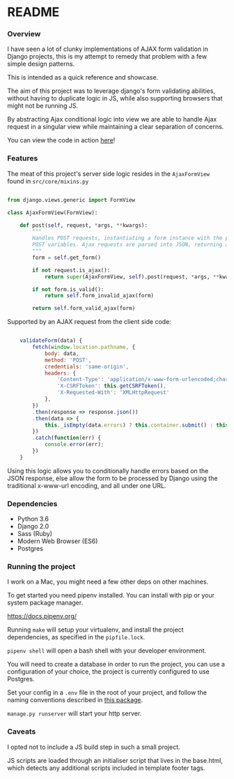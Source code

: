 README
======

### Overview
I have seen a lot of clunky implementations of AJAX form validation in Django projects, this is my attempt to remedy that problem with a few simple design patterns.

This is intended as a quick reference and showcase. 

The aim of this project was to leverage django's form validating abilities, without having to duplicate logic in JS, while also supporting browsers that might not be running JS.

By abstracting Ajax conditional logic into view we are able to handle Ajax request in a singular view while maintaining a clear separation of concerns.

You can view the code in action [here](https://intense-taiga-17896.herokuapp.com/)!

### Features
The meat of this project's server side logic resides in the `AjaxFormView` found in `src/core/mixins.py`

```python

from django.views.generic import FormView

class AjaxFormView(FormView):

    def post(self, request, *args, **kwargs):
        """
        Handles POST requests, instantiating a form instance with the passed
        POST variables. Ajax requests are parsed into JSON, returning any errors.
        """
        form = self.get_form()

        if not request.is_ajax():
            return super(AjaxFormView, self).post(request, *args, **kwargs)

        if not form.is_valid():
            return self.form_invalid_ajax(form)

        return self.form_valid_ajax(form)

```

Supported by an AJAX request from the client side code:

```javascript

    validateForm(data) {
        fetch(window.location.pathname, {
            body: data,
            method: 'POST',
            credentials: 'same-origin',
            headers: {
                'Content-Type': 'application/x-www-form-urlencoded;charset=UTF-8',
                'X-CSRFToken': this.getCSRFToken(),
                'X-Requested-With': 'XMLHttpRequest'
            },
        })
        .then(response => response.json())
        .then(data => {
            this._isEmpty(data.errors) ? this.container.submit() : this.handleErrorMessages(data.errors);
        })
        .catch(function(err) {
            console.error(err);
        })
    }

```

Using this logic allows you to conditionally handle errors based on the JSON response, else allow the form to be processed by Django using the traditional x-www-url encoding, and all under one URL.



### Dependencies
* Python 3.6
* Django 2.0
* Sass (Ruby)
* Modern Web Browser (ES6) 
* Postgres

### Running the project

I work on a Mac, you might need a few other deps on other machines.

To get started you need pipenv installed. You can install with pip or your system package manager.

https://docs.pipenv.org/

Running `make` will setup your virtualenv, and install the project dependencies, as specified in the `pipfile.lock`.

`pipenv shell` will open a bash shell with your developer environment.

You will need to create a database in order to run the project, you can use a configuration of your choice, the project is currently configured to use Postgres. 

Set your config in a `.env` file in the root of your project, and follow the naming conventions described in [this package](https://github.com/kennethreitz/dj-database-url).

`manage.py runserver` will start your http server.


### Caveats
I opted not to include a JS build step in such a small project.

JS scripts are loaded through an initialiser script that lives in the base.html, which detects any additional scripts included in template footer tags.

